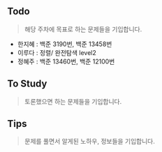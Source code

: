 ## Todo
> 해당 주차에 목표로 하는 문제들을 기입합니다.
- 한지혜 : 백준 3190번, 백준 13458번
- 이루다 : 정렬/ 완전탐색 level2
- 정혜주 : 백준 13460번, 백준 12100번

## To Study
> 토론했으면 하는 문제들을 기입합니다.

## Tips
> 문제를 풀면서 알게된 노하우, 정보들을 기입합니다.
